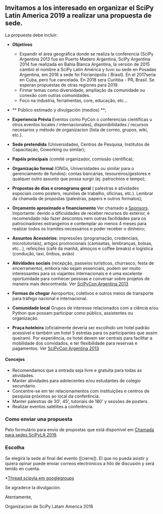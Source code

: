 ## Invitamos a los interesado en organizar  el SciPy Latin America 2019 a realizar una propuesta de sede.

La propuesta debe incluir:

- **Objetivos**
    - Expandir  el  área geográfica donde se realiza la conferencia (SciPy Argentina 2013 fue en Puerto Madero Argentina, SciPy Argentina 2014 fue realizada en Bahía Blanca Argentina, la versión de 2015 cambió el nombre a SciPy Latin América y tuvo su sede en Posadas Argentina, em 2016 a sede foi Florianópolis / Brasil). En el 2017seria en Cuba, pero fue cancelada. En  2018 sera Curitiba - PR, Brasil. Se esperan propuestas de otras regiones para 2019.
    - Firmar temas como diversidade, ampliação da comunidade ou conexão com outras comunidades.
    - Foco na industria, ferramentas, core, educação, etc...

- ** Público estimado y divulgación (medios) **;
- **Experiencia Prévia** Eventos como PyCon o conferencias científicas u  otros eventos locales / internacionales), disponibilidades / recursos necesarios y  método de organizacion (lista de correo, grupos, wiki, etc.).
- **Sede pretendida** (Universidades, Centros de Pesquisa, Institutos de Capacitação, Coworking ou similar);
- **Papéis principais** (comité organizador, comissão científica);
- **Organização formal** (ONGs, Universidades ou similar para o gerenciamento de fundos): contas bancárias, tesoureiros/gestores e qualquer outro assunto que possa surgir (ej. patrocínios e tempo);
- **Propostas de dias e cronograma geral** ( palestras e atividades especiais como posters, reuniões de trabalho, oficinas, etc.). Lembrar da chamada de propostas (palestras, papers e outros formatos);
- **Orçamento aproximado e financiamento** Ver chamado a [Sponsors](http://www.scipyla.org/conf/2013/sponsors/index.html). Importante: devido a dificuldades de receber recursos do exterior, é recomendado não fazer descontos nem outras facilidades para os patrocinadores estrangeiros e contemplar ao menos 4 meses para realizar todos os tramites necessários e poder receber o dinheiro;
- **Assuntos Acessórios**: impressões (programação, credenciais, microtutoriais), artigos promocionais (camisetas, lembranças, bolsas, etc...), refeições (café da manhã, almoços e coffee breaks) e logística (condução, taxi, ônibus, avião)
- **Atividades sociais** (recepção, passeios turísticos, churrasco, festa de encerramento), embora não sejam essenciais, podem ser muito interessantes para os viajantes internacionais e é uma excelente oportunidade para conhecer pessoas e conversar sobre projetos de maneira mais descontraída. Ver [SciPyCon Argentina 2013](http://www.scipyla.org/conf/2013/venue/index.html)
- **Formas de chegar** Aeroportos, coletivos e outros meios de transporte para tráfego nacional e internacional.
- **Comunidade local** Grupos de interesse relacionados com a ciência e/ou Python que possam participar como público, assistentes ou organização.
- **Praça hoteleira** (oficialmente deveria ser escolhido um hotel padrão acessível e também um hotel 5 estrelas para os participantes que assim queiram). Por experiência, os hotel devem ser centrais para facilitar a mobilidade dos convidados, e ter flexibilidade para reservas e pagamentos. Ver [SciPyCon Argentina 2013](http://www.scipyla.org/conf/2013/venue/index.html)

#### Concejos

- Recomendamos que a entrada seja livre e gratuíta para todas as atividades.
- Manter atividades para adolecentes e/ou estudantes de colegio secundario.
- Concentre-se em ter relacionamentos com instituições e centros de pesquisa próximos ao local da conferência.
- Manter palestras de 30', 45', tutoriais de 180' y sessões de posters.
- Realizar eventos satélites a conferência.

### Como enviar una propuesta

Pelo formulário para envio de propostas que está disponível em [Chamada para sedes SciPyLA 2019](https://goo.gl/forms/bWHdpKRM4il5XxN42).

### Escolha

Se elegirá la sede al final del evento ([cierre]). El que no pueda asistir y quiera opinar puede enviar correos electrónicos a hilo de discusión y será tenido en cuenta.

*[Thread scipyla em googlegroups](https://groups.google.com/d/msg/scipyla/_3FkgbwSSC4/AKbXsg6iBgAJ)

Se agradece la divulgación.

Atentamente,

Organizacion de SciPy Latam America 2018
